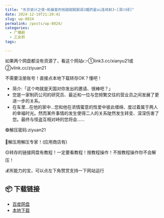```yaml
---
title: "东京诡计之夜~和最爱的他甜甜腻腻调J媚药星ai连续射J~[深川绿]"
date: 2024-12-19T21:20:41
slug: wp-8024
permalink: /posts/wp-8024/
categories:
  - 广播剧
  - 乙女抓
tags:

---
```


如果两个网盘都没有资源了，看这个网站👉①link3.cc/xianyu21或②vlink.cc/ziyuan21

不需要注册账号！直接点本地下载转存OK？懂吧！

*   简介:「这个吻就是天国对你发出的邀请、很棒吧？」
*   您是一家制药公司的研究员、最近和一位与您频繁交往的营业员之间发展了更进一步的关系。
*   在车里…在他的家中…您和他在浓情蜜意的性爱中彼此缠绵、度过着属于两人的幸福时光。然而某件事情的发生使得二人的关系陡然发生转变、深深伤害了您。最终与怪盗互相对峙的您将会……

🟢解压密码:ziyuan21

🔵解压用解压专家！(应用商店有)

🟡转存的链接网盘有教程！一定要看教程！按教程操作！不按教程操作你不会解压！

💰🈶能力的宝，可以点左下角赞赏支持一下网站运行

## 📦 下载链接
- [百度网盘](https://blziyuan21.com/pay-download/8024?key=9dbc0d3ae0&down_id=0)
- [本地下载](https://blziyuan21.com/pay-download/8024?key=9dbc0d3ae0&down_id=1)

